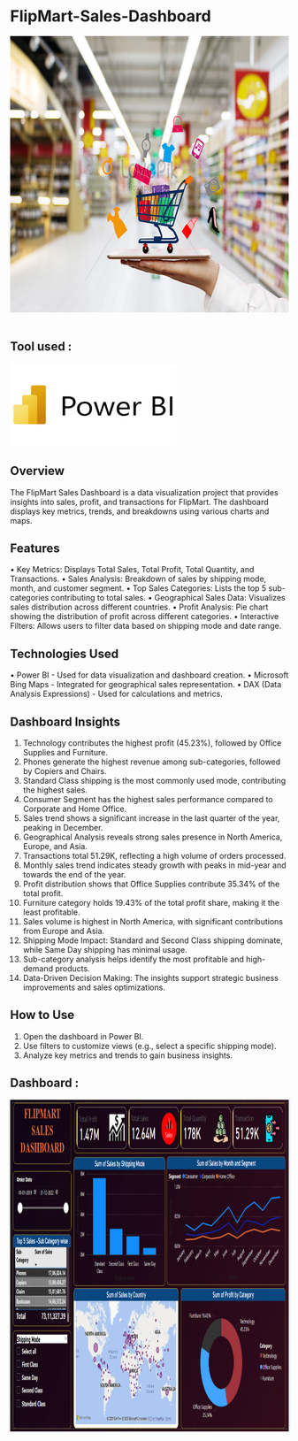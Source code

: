 # FlipMart-Sales-Dashboard

<img src="Flipmart img.jpg" width="2000" height="500"/>&nbsp;

## Tool used :

<img src="Images/Power Bi Logo.png" width="300" height="150"/>&nbsp;

## Overview
The FlipMart Sales Dashboard is a data visualization project that provides insights into sales, profit, and transactions for FlipMart. The dashboard displays key metrics, trends, and breakdowns using various charts and maps.

## Features
•	Key Metrics: Displays Total Sales, Total Profit, Total Quantity, and Transactions.
•	Sales Analysis: Breakdown of sales by shipping mode, month, and customer segment.
•	Top Sales Categories: Lists the top 5 sub-categories contributing to total sales.
•	Geographical Sales Data: Visualizes sales distribution across different countries.
•	Profit Analysis: Pie chart showing the distribution of profit across different categories.
•	Interactive Filters: Allows users to filter data based on shipping mode and date range.

## Technologies Used
•	Power BI - Used for data visualization and dashboard creation.
•	Microsoft Bing Maps - Integrated for geographical sales representation.
•	DAX (Data Analysis Expressions) - Used for calculations and metrics.

## Dashboard Insights
1.	Technology contributes the highest profit (45.23%), followed by Office Supplies and Furniture.
2.	Phones generate the highest revenue among sub-categories, followed by Copiers and Chairs.
3.	Standard Class shipping is the most commonly used mode, contributing the highest sales.
4.	Consumer Segment has the highest sales performance compared to Corporate and Home Office.
5.	Sales trend shows a significant increase in the last quarter of the year, peaking in December.
6.	Geographical Analysis reveals strong sales presence in North America, Europe, and Asia.
7.	Transactions total 51.29K, reflecting a high volume of orders processed.
8.	Monthly sales trend indicates steady growth with peaks in mid-year and towards the end of the year.
9.	Profit distribution shows that Office Supplies contribute 35.34% of the total profit.
10.	Furniture category holds 19.43% of the total profit share, making it the least profitable.
11.	Sales volume is highest in North America, with significant contributions from Europe and Asia.
12.	Shipping Mode Impact: Standard and Second Class shipping dominate, while Same Day shipping has minimal usage.
13.	Sub-category analysis helps identify the most profitable and high-demand products.
14.	Data-Driven Decision Making: The insights support strategic business improvements and sales optimizations.

## How to Use
1.	Open the dashboard in Power BI.
2.	Use filters to customize views (e.g., select a specific shipping mode).
3.	Analyze key metrics and trends to gain business insights.

## Dashboard :
<img src="Images/FlipMart Sales Dashboard.png" width="2500" height="600"/>&nbsp;
